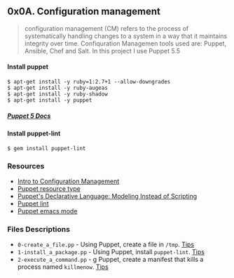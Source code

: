 ## 0x0A. Configuration management
> configuration management (CM) refers to the process of systematically handling changes to a system in a way that it maintains integrity over time.
> Confiquration Managemen tools used are: Puppet, Ansible, Chef and Salt.
> In this project I use Puppet 5.5

#### Install puppet
```
$ apt-get install -y ruby=1:2.7+1 --allow-downgrades
$ apt-get install -y ruby-augeas
$ apt-get install -y ruby-shadow
$ apt-get install -y puppet
```
##### [Puppet 5 Docs](https://puppet.com/docs/puppet/5.5/puppet_index.html)

#### Install puppet-lint
`$ gem install puppet-lint`

### Resources
* [Intro to Configuration Management](https://www.digitalocean.com/community/tutorials/an-introduction-to-configuration-management)
* [Puppet resource type](https://puppet.com/docs/puppet/3.8/types/file.html)
* [Puppet's Declarative Language: Modeling Instead of Scripting](https://puppet.com/blog/puppets-declarative-language-modeling-instead-of-scripting/)
* [Puppet lint](http://puppet-lint.com/)
* [Puppet emacs mode](https://github.com/voxpupuli/puppet-mode)

### Files Descriptions
* `0-create_a_file.pp` - Using Puppet, create a file in `/tmp`. [Tips](https://puppet.com/docs/puppet/3.8/types/file.html)
* `1-install_a_package.pp` - Using Puppet, install `puppet-lint`.  [Tips](https://puppet.com/docs/puppet/5.5/types/package.html)
* `2-execute_a_command.pp` - g Puppet, create a manifest that kills a process named `killmenow`. [Tips](https://puppet.com/docs/puppet/7/types/exec.html#exec-attributes)